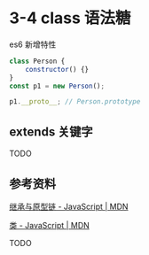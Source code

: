 # 3-4 class 语法糖

es6 新增特性

~~~javascript
class Person {
	constructor() {}
}
const p1 = new Person();

p1.__proto__; // Person.prototype
~~~

## extends 关键字

TODO

## 参考资料

[继承与原型链 - JavaScript | MDN](https://developer.mozilla.org/zh-CN/docs/Web/JavaScript/Inheritance_and_the_prototype_chain)

[类 - JavaScript | MDN](https://developer.mozilla.org/zh-CN/docs/Web/JavaScript/Reference/Classes)

TODO


